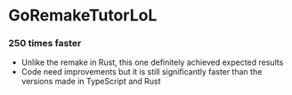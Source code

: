 # GoRemakeTutorLoL

### 250 times faster
- Unlike the remake in Rust, this one definitely achieved expected results
- Code need improvements but it is still significantly faster than the versions made in TypeScript and Rust